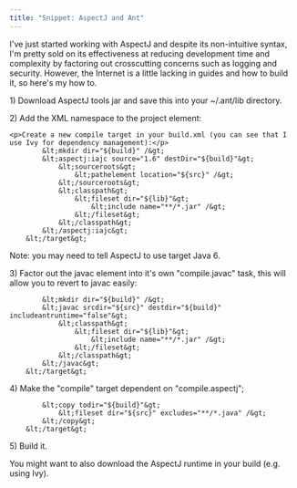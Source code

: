 ```yaml
---
title: "Snippet: AspectJ and Ant"
---
```

<p>I've just started working with AspectJ and despite its non-intuitive syntax, I'm pretty sold on its effectiveness at reducing development time and complexity by factoring out crosscutting concerns such as logging and security. However, the Internet is a little lacking in guides and how to build it, so here's my how to. </p>

<p>1) Download AspectJ tools jar and save this into your ~/.ant/lib directory. </p>

<p>2) Add the XML namespace to the project element:</p>

	
	<p>Create a new compile target in your build.xml (you can see that I use Ivy for dependency management):</p>
			&lt;mkdir dir="${build}" /&gt;
			&lt;aspectj:iajc source="1.6" destDir="${build}"&gt;
				&lt;sourceroots&gt;
					&lt;pathelement location="${src}" /&gt;
				&lt;/sourceroots&gt;
				&lt;classpath&gt;
					&lt;fileset dir="${lib}"&gt;
						&lt;include name="**/*.jar" /&gt;
					&lt;/fileset&gt;
				&lt;/classpath&gt;
			&lt;/aspectj:iajc&gt;
		&lt;/target&gt;

<p>Note: you may need to tell AspectJ to use target Java 6.</p>

<p>3) Factor out the javac element into it's own "compile.javac" task, this will allow you to revert to javac easily:</p>

			&lt;mkdir dir="${build}" /&gt;
			&lt;javac srcdir="${src}" destdir="${build}" includeantruntime="false"&gt;
				&lt;classpath&gt;
					&lt;fileset dir="${lib}"&gt;
						&lt;include name="**/*.jar" /&gt;
					&lt;/fileset&gt;
				&lt;/classpath&gt;
			&lt;/javac&gt;
		&lt;/target&gt;

<p>4) Make the "compile" target dependent on "compile.aspectj";</p>

			&lt;copy todir="${build}"&gt;
				&lt;fileset dir="${src}" excludes="**/*.java" /&gt;
			&lt;/copy&gt;
		&lt;/target&gt;

<p>5) Build it.</p>

<p>You might want to also download the AspectJ runtime in your build (e.g. using Ivy). </p>
